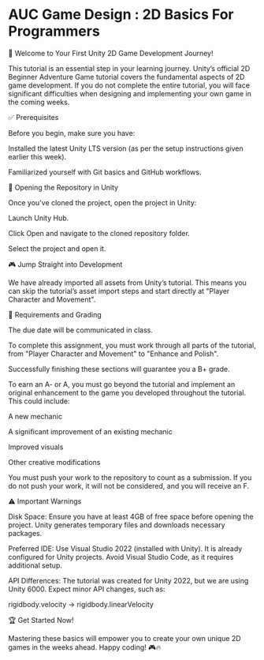 # AUC Game Design : 2D Basics For Programmers

🚀 Welcome to Your First Unity 2D Game Development Journey!

This tutorial is an essential step in your learning journey. Unity’s official 2D Beginner Adventure Game tutorial covers the fundamental aspects of 2D game development. If you do not complete the entire tutorial, you will face significant difficulties when designing and implementing your own game in the coming weeks.

✅ Prerequisites

Before you begin, make sure you have:

Installed the latest Unity LTS version (as per the setup instructions given earlier this week).

Familiarized yourself with Git basics and GitHub workflows.

📂 Opening the Repository in Unity

Once you've cloned the project, open the project in Unity:

Launch Unity Hub.

Click Open and navigate to the cloned repository folder.

Select the project and open it.

🎮 Jump Straight into Development

We have already imported all assets from Unity’s tutorial. This means you can skip the tutorial’s asset import steps and start directly at "Player Character and Movement".

📜 Requirements and Grading

The due date will be communicated in class.

To complete this assignment, you must work through all parts of the tutorial, from "Player Character and Movement" to "Enhance and Polish".

Successfully finishing these sections will guarantee you a B+ grade.

To earn an A- or A, you must go beyond the tutorial and implement an original enhancement to the game you developed throughout the tutorial. This could include:

A new mechanic

A significant improvement of an existing mechanic

Improved visuals

Other creative modifications

You must push your work to the repository to count as a submission. If you do not push your work, it will not be considered, and you will receive an F.

⚠️ Important Warnings

Disk Space: Ensure you have at least 4GB of free space before opening the project. Unity generates temporary files and downloads necessary packages.

Preferred IDE: Use Visual Studio 2022 (installed with Unity). It is already configured for Unity projects. Avoid Visual Studio Code, as it requires additional setup.

API Differences: The tutorial was created for Unity 2022, but we are using Unity 6000. Expect minor API changes, such as:

rigidbody.velocity → rigidbody.linearVelocity

🏆 Get Started Now!

Mastering these basics will empower you to create your own unique 2D games in the weeks ahead. Happy coding! 🎮🔥

